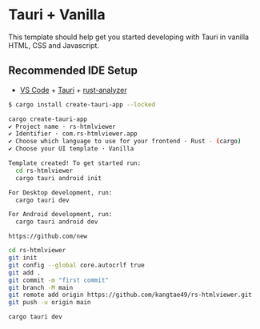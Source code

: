 # Tauri + Vanilla

This template should help get you started developing with Tauri in vanilla HTML, CSS and Javascript.

## Recommended IDE Setup

- [VS Code](https://code.visualstudio.com/) + [Tauri](https://marketplace.visualstudio.com/items?itemName=tauri-apps.tauri-vscode) + [rust-analyzer](https://marketplace.visualstudio.com/items?itemName=rust-lang.rust-analyzer)


```sh
$ cargo install create-tauri-app --locked
```

```sh
cargo create-tauri-app
✔ Project name · rs-htmlviewer
✔ Identifier · com.rs-htmlviewer.app
✔ Choose which language to use for your frontend · Rust - (cargo)
✔ Choose your UI template · Vanilla

Template created! To get started run:
  cd rs-htmlviewer
  cargo tauri android init

For Desktop development, run:
  cargo tauri dev

For Android development, run:
  cargo tauri android dev
```

```
https://github.com/new
```

```sh
cd rs-htmlviewer
git init
git config --global core.autocrlf true
git add .
git commit -m "first commit"
git branch -M main
git remote add origin https://github.com/kangtae49/rs-htmlviewer.git
git push -u origin main
```

```sh
cargo tauri dev
```